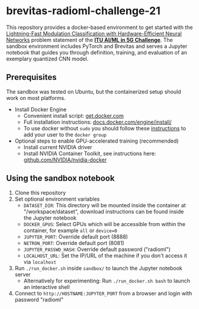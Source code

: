 # brevitas-radioml-challenge-21

This repository provides a docker-based environment to get started with the [Lightning-Fast Modulation Classification with Hardware-Efficient Neural Networks](https://challenge.aiforgood.itu.int/match/matchitem/34) problem statement of the [**ITU AI/ML in 5G Challenge**](https://aiforgood.itu.int/ai-ml-in-5g-challenge/). The sandbox environment includes PyTorch and Brevitas and serves a Jupyter notebook that guides you through definition, training, and evaluation of an exemplary quantized CNN model.

## Prerequisites

The sandbox was tested on Ubuntu, but the containerized setup should work on most platforms.

- Install Docker Engine
  - Convenient install script: [get.docker.com](https://get.docker.com)
  - Full installation instructions:  [docs.docker.com/engine/install/](https://docs.docker.com/engine/install/)
  - To use docker without `sudo` you should follow these [instructions](https://docs.docker.com/engine/install/linux-postinstall/) to add your user to the `docker group`
- Optional steps to enable GPU-accelerated training (recommended)
  - Install current NVIDIA driver
  - Install NVIDIA Container Toolkit, see instructions here: [github.com/NVIDIA/nvidia-docker](https://github.com/NVIDIA/nvidia-docker)

## Using the sandbox notebook

1. Clone this repository
2. Set optional environment variables
   - `DATASET_DIR`: This directory will be mounted inside the container at "/workspace/dataset", download instructions can be found inside the Jupyter notebook
   - `DOCKER_GPUS`: Select GPUs which will be accessible from within the container, for example `all` or `device=0`
   - `JUPYTER_PORT`: Override default port (8888)
   - `NETRON_PORT`: Override default port (8081)
   - `JUPYTER_PASSWD_HASH`: Override default password ("radioml")
   - `LOCALHOST_URL`: Set the IP/URL of the machine if you don't access it via `localhost`
3. Run `./run_docker.sh` inside `sandbox/` to launch the Jupyter notebook server
   - Alternatively for experimenting: Run `./run_docker.sh bash` to launch an interactive shell
4. Connect to `http://HOSTNAME:JUPYTER_PORT` from a browser and login with password "radioml"
  